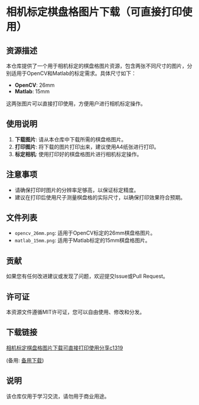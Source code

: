 # 相机标定棋盘格图片下载（可直接打印使用）

## 资源描述

本仓库提供了一个用于相机标定的棋盘格图片资源，包含两张不同尺寸的图片，分别适用于OpenCV和Matlab的标定需求。具体尺寸如下：

- **OpenCV**: 26mm
- **Matlab**: 15mm

这两张图片可以直接打印使用，方便用户进行相机标定操作。

## 使用说明

1. **下载图片**: 请从本仓库中下载所需的棋盘格图片。
2. **打印图片**: 将下载的图片打印出来，建议使用A4纸张进行打印。
3. **标定相机**: 使用打印好的棋盘格图片进行相机标定操作。

## 注意事项

- 请确保打印时图片的分辨率足够高，以保证标定精度。
- 建议在打印后使用尺子测量棋盘格的实际尺寸，以确保打印效果符合预期。

## 文件列表

- `opencv_26mm.png`: 适用于OpenCV标定的26mm棋盘格图片。
- `matlab_15mm.png`: 适用于Matlab标定的15mm棋盘格图片。

## 贡献

如果您有任何改进建议或发现了问题，欢迎提交Issue或Pull Request。

## 许可证

本资源文件遵循MIT许可证，您可以自由使用、修改和分发。

## 下载链接
[相机标定棋盘格图片下载可直接打印使用分享c1319](https://pan.quark.cn/s/d7ff9ec40d35) 

(备用: [备用下载](https://pan.baidu.com/s/1zZZjizKmcRZFyWLKYClA5g?pwd=1234))

## 说明

该仓库仅用于学习交流，请勿用于商业用途。
